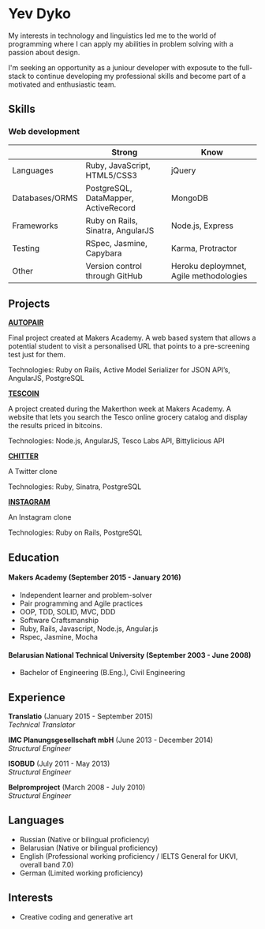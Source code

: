 # Yev Dyko

My interests in technology and linguistics led me to the world of programming where I can apply my abilities in problem solving with a passion about design.

I'm seeking an opportunity as a juniour developer with exposute to the full-stack to continue developing my professional skills and become part of a motivated and enthusiastic team.

## Skills
### Web development
||Strong|Know|
| --- | --- | --- |
|Languages|Ruby, JavaScript, HTML5/CSS3|jQuery|
|Databases/ORMS|PostgreSQL, DataMapper, ActiveRecord|MongoDB|
|Frameworks|Ruby on Rails, Sinatra, AngularJS|Node.js, Express|
|Testing|RSpec, Jasmine, Capybara|Karma, Protractor|
|Other|Version control through GitHub|Heroku deploymnet, Agile methodologies| 

## Projects

**[AUTOPAIR](https://github.com/yevdyko/autopair)**

Final project created at Makers Academy. A web based system that allows a potential student to visit a personalised URL that points to a pre-screening test just for them.

Technologies: Ruby on Rails, Active Model Serializer for JSON API’s, AngularJS, PostgreSQL

**[TESCOIN](https://github.com/yevdyko/tescoin)**

A project created during the Makerthon week at Makers Academy. A website that lets you search the Tesco online grocery catalog and display the results priced in bitcoins.

Technologies: Node.js, AngularJS, Tesco Labs API, Bittylicious API 

**[CHITTER](https://github.com/yevdyko/chitter-challenge)**

A Twitter clone

Technologies: Ruby, Sinatra, PostgreSQL

**[INSTAGRAM](https://github.com/yevdyko/instagram-challenge)**

An Instagram clone

Technologies: Ruby on Rails, PostgreSQL

## Education

#### Makers Academy (September 2015 - January 2016)

- Independent learner and problem-solver
- Pair programming and Agile practices
- OOP, TDD, SOLID, MVC, DDD
- Software Craftsmanship
- Ruby, Rails, Javascript, Node.js, Angular.js
- Rspec, Jasmine, Mocha

#### Belarusian National Technical University (September 2003 - June 2008)

- Bachelor of Engineering (B.Eng.), Civil Engineering

## Experience

**Translatio** (January 2015 - September 2015)    
*Technical Translator*

**IMC Planungsgesellschaft mbH** (June 2013 - December 2014)    
*Structural Engineer*  

**ISOBUD** (July 2011 - May 2013)   
*Structural Engineer*  

**Belpromproject** (March 2008 - July 2010)   
*Structural Engineer*

## Languages

- Russian (Native or bilingual proficiency)
- Belarusian (Native or bilingual proficiency)
- English (Professional working proficiency / IELTS General for UKVI, overall band 7.0) 
- German (Limited working proficiency)

## Interests

- Creative coding and generative art
